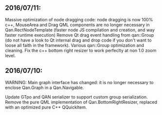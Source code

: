 
## 2016/07/11:
Massive optimization of node dragging code: node dragging is now 100% c++, MouseArea and Drag QML components are
no longer necessary in Qan.RectNodeTemplate (faster node JS compilation and creation, and way faster runtime execution)
Remove Qt drag event handling from qan::Group (do not have a look to Qt internal drag and drop code if you don't want to
loose all faith in the framework). Various qan::Group optimization and cleaning.
Fix the c++ bottom right resizer to work perfeclty at non 1.0 zoom level.

## 2016/07/10:
WARNING: Main graph interface has changed: it is no longer necessary to enclose Qan.Graph in a Qan.Navigable.

Update GTpo and QAN serializer to support custom group serialization.
Remove the pure QML implementation of Qan.BottomRightResizer, replaced with an optimized pure C++ QQuickItem.

